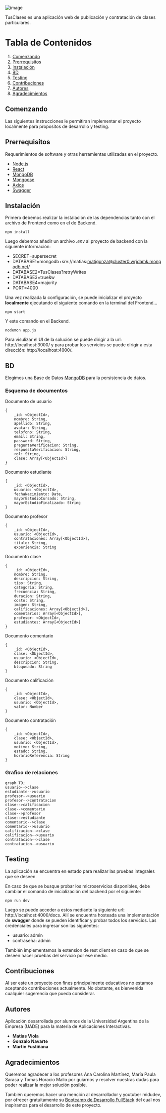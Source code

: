 ![image](https://user-images.githubusercontent.com/108495260/203902948-6615fd5a-af2f-4726-80de-bbe7325783bf.png)

TusClases es una aplicación web de publicación y contratación de clases particulares.

# Tabla de Contenidos
1. [Comenzando](#comenzando)
2. [Prerrequisitos](#prerrequisitos)
3. [Instalación](#instalación)
4. [BD](#bd)
5. [Testing](#testing)
6. [Contribuciones](#contribuciones)
7. [Autores](#autores)
8. [Agradecimientos](#agradecimientos)

## Comenzando

Las siguientes instrucciones le permitiran implementar el proyecto localmente para propositos de desarrollo y testing.

## Prerrequisitos

Requerimientos de software y otras herramientas utilizadas en el proyecto. 
- [Node.js](https://nodejs.org/en/about/)
- [React](https://es.reactjs.org/)
- [MongoDB](https://www.mongodb.com/es)
- [Mongoose](https://mongoosejs.com/)
- [Axios](https://axios-http.com/docs/intro)
- [Swagger](https://swagger.io/)

## Instalación

Primero debemos realizar la instalación de las dependencias tanto con el archivo de Frontend como en el de Backend.

    npm install

Luego debemos añadir un archivo *.env* al proyecto de backend con la siguiente información:

  - SECRET=supersecret
  - DATABASE1=mongodb+srv://matias:matigonza@cluster0.wrjdamk.mongodb.net/
  - DATABASE2=TusClases?retryWrites
  - DATABASE3=true&w
  - DATABASE4=majority
  - PORT=4000

Una vez realizada la configuración, se puede inicializar el proyecto **localmente** ejecutando el siguiente comando en la terminal del Frontend...

    npm start

Y este comando en el Backend.

    nodemon app.js
    
Para visulizar el UI de la solución se puede dirigir a la url: http://localhost:3000/ y para probar los servicios se puede dirigir a esta dirección: http://localhost:4000/.

## BD

Elegimos una Base de Datos [MongoDB](https://cloud.mongodb.com/v2/635376821d73b845fd10ea98#clusters/detail/Cluster0) para la persistencia de datos.

### Esquema de documentos

Documento de usuario

    {
        _id: <ObjectId>,
        nombre: String,
        apellido: String,
        avatar: String,
        telofono: String,
        email: String,
        password: String,
        preguntaVerificacion: String,
        respuestaVerificacion: String,
        rol: String,
        clase: Array[<ObjectId>]
    }
    
Documento estudiante

    {
        _id: <ObjectId>,
        usuario: <ObjectId>,
        fechaNacimiento: Date,
        mayorEstudioCursado: String,
        mayorEstudioFinalizado: String
    }

Documento profesor

    {
        _id: <ObjectId>,
        usuario: <ObjectId>,
        contrataciones: Array[<ObjectId>],
        titulo: String,
        experiencia: String
    

Documento clase

    {
        _id: <ObjectId>,
        nombre: String,
        descripcion: String,
        tipo: String,
        categoria: String,
        frecuencia: String,
        duracion: String,
        costo: String,
        imagen: String,
        calificaciones: Array[<ObjectId>],
        comentarios: Array[<ObjectId>],
        profesor: <ObjectId>,
        estudiantes: Array[<ObjectId>]
    }

Documento comentario

    {
        _id: <ObjectId>,
        clase: <ObjectId>,
        usuario: <ObjectId>,
        descripcion: String,
        bloqueado: String
    }

Documento calificación

    {
        _id: <ObjectId>,
        clase: <ObjectId>,
        usuario: <ObjectId>,
        valor: Number
    }

Documento contratación

    {
        _id: <ObjectId>,
        clase: <ObjectId>,
        usuario: <ObjectId>,
        motivo: String,
        estado: String,
        horarioReferencia: String
    }

### Grafico de relaciones

```mermaid
graph TD;
usuario-->clase
estudiante-->usuario
profesor-->usuario
profesor-->contratacion
clase-->calificacion
clase-->comentario
clase-->profesor
clase-->estudiante
comentario-->clase
comentario-->usuario
calificacion-->clase
calificacion-->usuario
contratacion-->clase
contratacion-->usuario
```

## Testing

La aplicación se encuentra en estado para realizar las pruebas integrales que se deseen.

En caso de que se busque probar los microservicios disponibles, debe cambiar el comando de inicialización del backend por el siguiente:

    npm run dev

Luego se puede acceder a estos mediante la siguiente url: http://localhost:4000/docs. Allí se encuentra hosteada una implementación de **swagger** donde se pueden identificar y probar todos los servicios. Las credenciales para ingresar son las siguientes:
- usuario: admin
- contraseña: admin 

También implementamos la extension de rest client en caso de que se deseen hacer pruebas del servicio por ese medio.

## Contribuciones

Al ser este un proyecto con fines principalmente educativos no estamos aceptando contribuciones actualmente. No obstante, es bienvenida cualquier sugerencia que pueda considerar.

## Autores

Aplicación desarrollada por alumnos de la Universidad Argentina de la Empresa (UADE) para la materia de Aplicaciones Interactivas.

  - **Matias Viola**
  - **Gonzalo Navarte**
  - **Martin Fustiñana**

## Agradecimientos

Queremos agradecer a los profesores Ana Carolina Martínez, María Paula Sarasa y Tomas Horacio Malio por guiarnos y resolver nuestras dudas para poder realizar la mejor solución posible.

También queremos hacer una mención al desarrollador y youtuber midudev, por ofrecer gratuitamente su [Bootcamp de Desarrollo FullStack](https://www.youtube.com/watch?v=wTpuKOhGfJE&list=PLV8x_i1fqBw0Kn_fBIZTa3wS_VZAqddX7) del cual nos inspiramos para el desarrollo de este proyecto.



